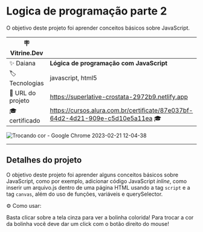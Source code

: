 # Logica de programação parte 2

O objetivo deste projeto foi aprender conceitos básicos sobre JavaScript.

| :placard: Vitrine.Dev |     |
| -------------  | --- |
| :sparkles: Daiana        | **Lógica de programação com JavaScript**
| :label: Tecnologias | javascript, html5
| :rocket: URL do projeto        | https://superlative-crostata-2972b9.netlify.app
| :mortar_board: certificado     | https://cursos.alura.com.br/certificate/87e037bf-64d2-4d21-909e-c5d10e5a11ea 🎓

<!-- Inserir imagem com a #vitrinedev ao final do link -->
![Trocando cor - Google Chrome 2023-02-21 12-04-38](https://user-images.githubusercontent.com/69736274/220391569-85436513-52d5-4a04-8412-60819410bf81.gif#vitrinedev)


---

## Detalhes do projeto

O objetivo deste projeto foi aprender alguns conceitos básicos sobre JavaScript, 
como por exemplo, adicionar código JavaScript <em>inline</em>, como inserir um arquivo.js dentro de uma página HTML usando a tag <code>script</code> e a tag <code>canvas</code>, 
além do uso de funções, variáveis e querySelector.

⚙ Como usar:
<p>Basta clicar sobre a tela cinza para ver a bolinha colorida!
Para trocar a cor da bolinha você deve dar um click com o botão direito do mouse!</p>
